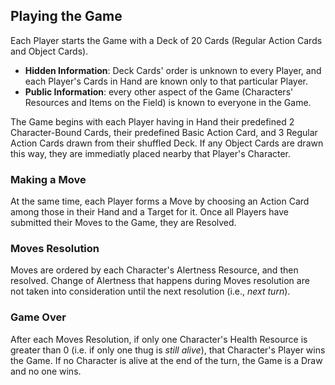 ## Playing the Game

Each Player starts the Game with a Deck of 20 Cards (Regular Action Cards and Object Cards).

- **Hidden Information**: Deck Cards' order is unknown to every Player, and each Player's Cards in Hand are known only
  to that particular Player.
- **Public Information**: every other aspect of the Game (Characters' Resources and Items on the Field) is known to
  everyone in the Game.

The Game begins with each Player having in Hand their predefined 2 Character-Bound Cards, their predefined Basic Action
Card, and 3 Regular Action Cards drawn from their shuffled Deck. If any Object Cards are drawn this way, they are
immediatly placed nearby that Player's Character.

### Making a Move

At the same time, each Player forms a Move by choosing an Action Card among those in their Hand and a Target for it.
Once all Players have submitted their Moves to the Game, they are Resolved.

### Moves Resolution

Moves are ordered by each Character's Alertness Resource, and then resolved. Change of Alertness that happens during
Moves resolution are not taken into consideration until the next resolution (i.e., *next turn*).

### Game Over

After each Moves Resolution, if only one Character's Health Resource is greater than 0 (i.e. if only one thug is *still
alive*), that Character's Player wins the Game. If no Character is alive at the end of the turn, the Game is a Draw and
no one wins.